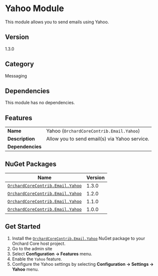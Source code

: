# Yahoo Module

This module allows you to send emails using Yahoo.

## Version

1.3.0

## Category

Messaging

## Dependencies

This module has no dependencies.

## Features

|                  |                                               |
|------------------|-----------------------------------------------|
| **Name**         | Yahoo (`OrchardCoreContrib.Email.Yahoo`)      |
| **Description**  | Allow you to send email(s) via Yahoo service. |
| **Dependencies** |                                               |

## NuGet Packages

| Name                                                                                                    | Version |
|---------------------------------------------------------------------------------------------------------|---------|
| [`OrchardCoreContrib.Email.Yahoo`](https://www.nuget.org/packages/OrchardCoreContrib.Email.Yahoo/1.3.0) | 1.3.0   |
| [`OrchardCoreContrib.Email.Yahoo`](https://www.nuget.org/packages/OrchardCoreContrib.Email.Yahoo/1.2.0) | 1.2.0   |
| [`OrchardCoreContrib.Email.Yahoo`](https://www.nuget.org/packages/OrchardCoreContrib.Email.Yahoo/1.1.0) | 1.1.0   |
| [`OrchardCoreContrib.Email.Yahoo`](https://www.nuget.org/packages/OrchardCoreContrib.Email.Yahoo/1.0.0) | 1.0.0   |

## Get Started

1. Install the [`OrchardCoreContrib.Email.Yahoo`](https://www.nuget.org/packages/OrchardCoreContrib.Email.Yahoo/) NuGet package to your Orchard Core host project.
2. Go to the admin site
3. Select **Configuration -> Features** menu.
4. Enable the `Yahoo` feature.
5. Configure the Yahoo settings by selecting **Configuration -> Settings -> Yahoo** menu.
